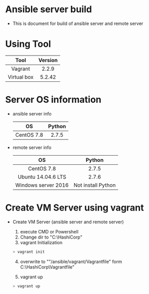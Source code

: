 # Ansible server build

- This is document for build of ansible server and remote server

# Using Tool

|    Tool     | Version |
| :---------: | :-----: |
|   Vagrant   |  2.2.9  |
| Virtual box | 5.2.42  |

# Server OS information

- ansible server info

  |     OS     | Python |
  | :--------: | :----: |
  | CentOS 7.8 | 2.7.5  |

- remote server info

  |         OS          |       Python       |
  | :-----------------: | :----------------: |
  |     CentOS 7.8      |       2.7.5        |
  | Ubuntu 14.04.6 LTS  |       2.7.6        |
  | Windows server 2016 | Not install Python |



# Create VM Server using vagrant

- Create VM Server (ansible server and remote server)

  1. execute CMD or Powershell
  2. Change dir to "C:\HashiCorp"
  3. vagrant Initialization

    ```sh 
    > vagrant init
    ```

  4. overwrite to ""/ansible/vagrant/Vagrantfile" form C:\HashiCorp\Vagrantfile"

  5. vagrant up

    ```sh
    > vagrant up
    ```

